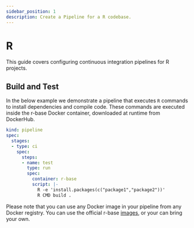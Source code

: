 ```yaml
---
sidebar_position: 1
description: Create a Pipeline for a R codebase.
---
```


# R

This guide covers configuring continuous integration pipelines for R projects.

## Build and Test

In the below example we demonstrate a pipeline that executes `R` commands to install dependencies and compile code. These commands are executed inside the r-base Docker container, downloaded at runtime from DockerHub.

```yaml {} showLineNumbers
kind: pipeline
spec:
  stages:
  - type: ci
    spec:
      steps:
      - name: test
        type: run
        spec:
          container: r-base
          script: |-
            R -e 'install.packages(c("package1","package2"))'
            R CMD build .
```

Please note that you can use any Docker image in your pipeline from any Docker registry. You can use the official r-base [images](https://hub.docker.com/r/_/r-base/), or your can bring your own.